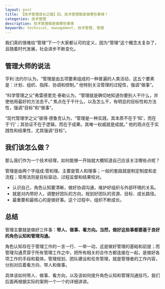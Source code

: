 ```yaml
---
layout: post
title: 【技术管理成长之路】四、技术管理都是做哪些事情？
categories: 技术管理
description: 技术管理都是做哪些事情
keywords: technical, management, 技术管理, 管理
---
```


我们真的很难给“管理”下一个大家都认可的定义，因为“管理”这个概念太复杂了，且随着时代发展，社会进步不断变化。


## 管理大师的说法
亨利·法约尔认为，“管理是由五项要素组成的一种普遍的人类活动，这五个要素是：计划、组织、指挥、协调和控制。” 他特别关注管理的过程性，强调“做事”。

“科学管理之父”弗雷德里克·泰勒认为，“管理就是确切地知道你要别人干什么，并使他用最好的方法去干。” 焦点在于干什么，以及怎么干，有明显的目标性和方法性，强调“目标”和“做事”。

“现代管理学之父”彼得·德鲁克认为，“管理是一种实践，其本质不在于‘知’，而在于‘行’；其验证不在于逻辑，而在于成果。其唯一权威就是成就。” 他的观点在于实践性和结果性，尤其强调“目标”。


## 我们该怎么做？
那么我们作为一个技术经理，如何能够一开始就大概知道自己应该关注哪些点呢？

管理是由两个字组成:管和理。主要是管人和理事；一般的套路就是制定制度和走流程；常用法则是目标驱动、过程监督和结果校对。

- 认识自己，角色认知要清晰，做好协调沟通，维护好组织与外部环境的关系。
- 就是对内带好人，调整好团队的方向，规划好团队的资源、目标、成长路径。
- 最重要和最核心的是做好事。这个过程中，组织不断成长。


## 总结
管理主要就是做好三件事：**带人、做事、看方向。当然，做好这些事都要基于良好的角色认知和管理沟通。**

角色认知存在于管理工作的一言一行、一举一动，这是做好管理的基础和前提；而管理沟通贯穿于所有管理工作之中，把所有相关的合作方都连接在一起，是做好各项工作的手段和载体。管理规划、团队建设和任务管理，就是管理者的工作内容，分别对应着看方向、带人和做事。

具体该如何带人、做事、看方向，以及该如何提升角色认知和管理沟通技巧，我们后面再根据实际的案例一个一个的详细讲讲。










